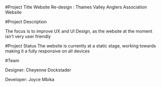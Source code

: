 #Project Title
Website Re-design : Thames Valley Anglers Association Website

#Project Description

The focus is to improve UX and UI Design, as the website at the moment isn't very user friendly

#Project Status
The website is currently at a static stage, working towards making it a fully responsive on all devices

#Team

Designer: Cheyenne Dockstader

Developer: Joyce Mbika

